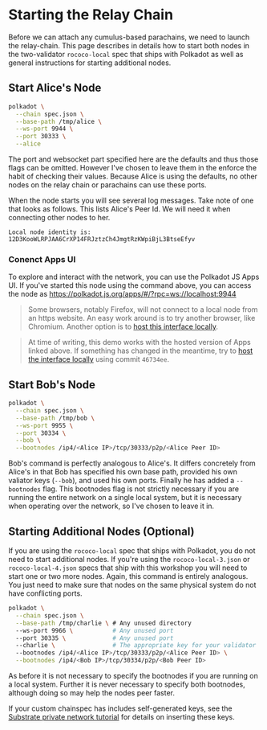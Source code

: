 # Starting the Relay Chain

Before we can attach any cumulus-based parachains, we need to launch the relay-chain. This page describes in details how to start both nodes in the two-validator `rococo-local` spec that ships with Polkadot as well as general instructions for starting additional nodes.

## Start Alice's Node
```bash
polkadot \
  --chain spec.json \
  --base-path /tmp/alice \
  --ws-port 9944 \
  --port 30333 \
  --alice
```

The port and websocket part specified here are the defaults and thus those flags can be omitted. However I've chosen to leave them in the enforce the habit of checking their values. Because Alice is using the defaults, no other nodes on the relay chain or parachains can use these ports.

When the node starts you will see several log messages. Take note of one that looks as follows. This lists Alice's Peer Id. We will need it when connecting other nodes to her.
```
Local node identity is: 12D3KooWLRPJAA6CrXP14FRJztzCh4JmgtRzKWpiBjL3BtseEfyv
```

### Conenct Apps UI
To explore and interact with the network, you can use the Polkadot JS Apps UI. If you've started this node using the command above, you can access the node as https://polkadot.js.org/apps/#/?rpc=ws://localhost:9944

> Some browsers, notably Firefox, will not connect to a local node from an https website. An easy work around is to try another browser, like Chromium. Another option is to [host this interface locally](https://github.com/polkadot-js/apps#development).

> At time of writing, this demo works with the hosted version of Apps linked above. If something has changed in the meantime, try to [host the interface locally](https://github.com/polkadot-js/apps#development) using commit `46734ee`.

## Start Bob's Node

```bash
polkadot \
  --chain spec.json \
  --base-path /tmp/bob \
  --ws-port 9955 \
  --port 30334 \
  --bob \
  --bootnodes /ip4/<Alice IP>/tcp/30333/p2p/<Alice Peer ID>
```

Bob's command is perfectly analogous to Alice's. It differs concretely from Alice's in that Bob has specified his own base path, provided his own valiator keys (`--bob`), and used his own ports. Finally he has added a `--bootnodes` flag. This bootnodes flag is not strictly necessary if you are running the entire network on a single local system, but it is necessary when operating over the network, so I've chosen to leave it in.

## Starting Additional Nodes (Optional)

If you are using the `rococo-local` spec that ships with Polkadot, you do not need to start additional nodes. If you're using the `rococo-local-3.json` or `rococo-local-4.json` specs that ship with this workshop you will need to start one or two more nodes. Again, this command is entirely analogous. You just need to make sure that nodes on the same physical system do not have conflicting ports.

```bash
polkadot \
  --chain spec.json \
  --base-path /tmp/charlie \ # Any unused directory
  --ws-port 9966 \           # Any unused port
  --port 30335 \             # Any unused port
  --charlie \                # The appropriate key for your validator
  --bootnodes /ip4/<Alice IP>/tcp/30333/p2p/<Alice Peer ID> \
  --bootnodes /ip4/<Bob IP>/tcp/30334/p2p/<Bob Peer ID>
```

As before it is not necessary to specify the bootnodes if you are running on a local system. Further it is never necessary to specify both bootnodes, although doing so may help the nodes peer faster.

If your custom chainspec has includes self-generated keys, see the [Substrate private network tutorial](https://substrate.dev/docs/en/tutorials/start-a-private-network/customchain#add-keys-to-keystore) for details on inserting these keys.
